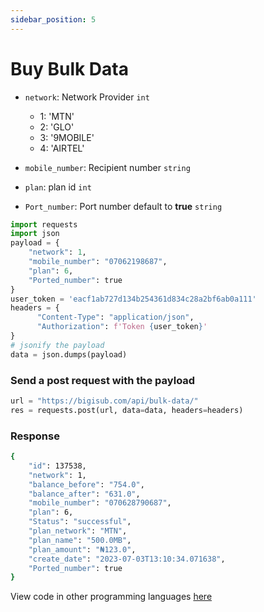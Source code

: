 ```yaml
---
sidebar_position: 5
---
```


# Buy Bulk Data

- `network`: Network Provider `int`
  - 1: 'MTN'
  - 2: 'GLO'
  - 3: '9MOBILE'
  - 4: 'AIRTEL'

- `mobile_number`: Recipient number `string`
- `plan`: plan id `int`
- `Port_number`: Port number default to **true** `string`

```python
import requests
import json
payload = {
    "network": 1,
    "mobile_number": "07062198687",
    "plan": 6,
    "Ported_number": true
}
user_token = 'eacf1ab727d134b254361d834c28a2bf6ab0a111'
headers = {
      "Content-Type": "application/json",
      "Authorization": f'Token {user_token}'
} 
# jsonify the payload
data = json.dumps(payload)

```

### Send a post request with the payload

```python
url = "https://bigisub.com/api/bulk-data/"
res = requests.post(url, data=data, headers=headers)
```

### Response 

```bash
{
    "id": 137538,
    "network": 1,
    "balance_before": "754.0",
    "balance_after": "631.0",
    "mobile_number": "070628790687",
    "plan": 6,
    "Status": "successful",
    "plan_network": "MTN",
    "plan_name": "500.0MB",
    "plan_amount": "₦123.0",
    "create_date": "2023-07-03T13:10:34.071638",
    "Ported_number": true
}
```

View code in other programming languages [here](https://documenter.getpostman.com/view/18149105/2s93CRJqgM#b9b1e802-d90a-4c4e-a96f-61aae9dbcd99)